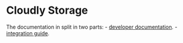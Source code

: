 # Cloudly Storage

The documentation in split in two parts:
	- [developer documentation](developer.md).
	- [integration guide](integration.md).

